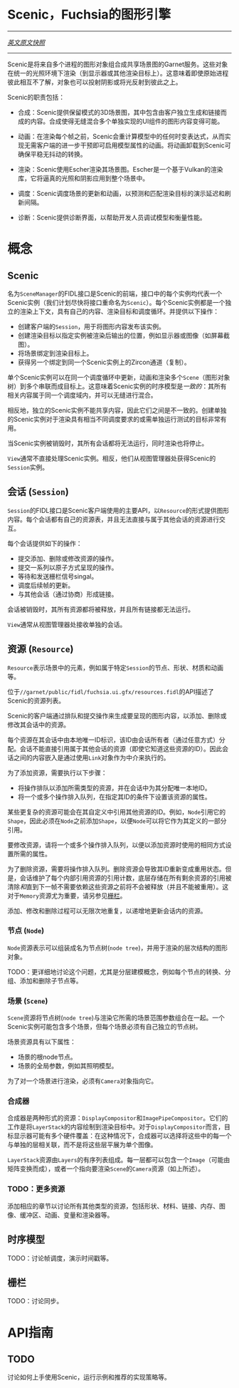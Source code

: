 <!-- # Scenic, the Fuchsia graphics engine -->
# Scenic，Fuchsia的图形引擎
---

[*英文原文快照*](https://github.com/fuchsia-mirror/garnet/blob/ae95d58984f6fc99df2f79dbe79c6c5406c0cf04/docs/ui_scenic.md)

---
<!-- 
Scenic is a Garnet service that composes graphical objects from multiple
processes into a shared scene graph.  These objects are rendered within a
unified lighting environment (to a display or other render target); this
means that the objects can cast shadows or reflect light onto each other,
even if the originating processes have no knowledge of each other. -->
Scenic是将来自多个进程的图形对象组合成共享场景图的Garnet服务。这些对象在统一的光照环境下渲染（到显示器或其他渲染目标上）。这意味着即使原始进程彼此相互不了解，对象也可以投射阴影或将光反射到彼此之上。

<!-- Scenic's responsibilities are: -->
Scenic的职责包括：
<!-- - Composition: Scenic provides a retained-mode 3D scene graph that contains
  content that is independently generated and linked together by its
  clients.  Composition makes it possible to seamlessly intermix
  the graphical content of separately implemented UI components. -->

- 合成：Scenic提供保留模式的3D场景图，其中包含由客户独立生成和链接而成的内容。合成使得无缝混合多个单独实现的UI组件的图形内容变得可能。

<!-- - Animation: Scenic re-evaluates any time-varying expressions within models
  prior to rendering each frame, thereby enabling animation of model
  properties without further intervention from clients.  Offloading
  animations to Scenic ensures smooth jank-free transitions. -->

- 动画：在渲染每个帧之前，Scenic会重计算模型中的任何时变表达式，从而实现无需客户端的进一步干预即可启用模型属性的动画。将动画卸载到Scenic可确保平稳无抖动的转换。
  
<!-- - Rendering: Scenic renders its scene graph using Escher, a rendering
  library built on Vulkan, which applies realistic lighting and shadows to
  the entire scene. -->

- 渲染：Scenic使用Escher渲染其场景图。Escher是一个基于Vulkan的渲染库，它将逼真的光照和阴影应用到整个场景中。

<!-- - Scheduling: Scenic schedules scene updates and animations to anticipate
  and match the rendering target's presentation latency and refresh interval. -->

- 调度：Scenic调度场景的更新和动画，以预测和匹配渲染目标的演示延迟和刷新间隔。

<!-- - Diagnostics: Scenic provides a diagnostic interface to help developers
  debug their models and measure performance. -->

- 诊断：Scenic提供诊断界面，以帮助开发人员调试模型和衡量性能。

<!-- # Concepts -->
# 概念

## Scenic

<!-- The `SceneManager` FIDL interface is Scenic's front door.  Each instance
of the interface represents a Scenic instance (we plan to rename the
interface to `Scenic` soon). Each Scenic instance is an isolated rendering
context with its own content, render targets, and scheduling loop. -->
<!-- The following operations are provided: -->

名为`SceneManager`的FIDL接口是Scenic的前端，接口中的每个实例均代表一个Scenic实例（我们计划尽快将接口重命名为`Scenic`）。每个Scenic实例都是一个独立的渲染上下文，具有自己的内容、渲染目标和调度循环。并提供以下操作：
<!-- - Create client `Sessions` to publish graphical content to this instance.
- Create rendering targets to specify where the output of the instance
  should be rendered, such as to a display or to an image (e.g. screen
  shots).
- Bind scenes to rendering targets.
- Obtain another Zircon channel which is bound to the same Scenic
  instance.  (Duplicate) -->
- 创建客户端的`Session`，用于将图形内容发布该实例。
- 创建渲染目标以指定实例被渲染后输出的位置，例如显示器或图像（如屏幕截图）。
- 将场景绑定到渲染目标上。
- 获得另一个绑定到同一个Scenic实例上的Zircon通道（复制）。

<!-- A single Scenic instance can update, animate, and render multiple
`Scenes` (trees of graphical objects) to multiple targets in tandem on the same
scheduling loop.  This means that the timing model for a Scenic instance
is _coherent_: all of its associated content belongs to the same scheduling
domain and can be seamlessly intermixed. -->
单个Scenic实例可以在同一个调度循环中更新，动画和渲染多个`Scene`（图形对象树）到多个串联而成目标上。这意味着Scenic实例的时序模型是*一致的*：其所有相关内容属于同一个调度域内，并可以无缝进行混合。

<!-- Conversely, independent Scenic instances cannot share content and are
therefore not coherent amongst themselves.  Creating separate Scenic
instances can be useful for rendering to targets which have very different
scheduling requirements or for running tests in isolation. -->
相反地，独立的Scenic实例不能共享内容，因此它们之间是不一致的。创建单独的Scenic实例对于渲染具有相当不同调度要求的或需单独运行测试的目标非常有用。

<!-- When a Scenic instance is destroyed, all of its sessions become
inoperable and its rendering ceases. -->
当Scenic实例被销毁时，其所有会话都将无法运行，同时渲染也将停止。

<!-- `Views` typically do not deal with the Scenic instance directly; instead
they receive a Scenic `Session` from the view manager. -->
`View`通常不直接处理Scenic实例。相反，他们从视图管理器处获得Scenic的`Session`实例。

<!-- ## Sessions -->
## 会话 (`Session`)

<!-- The `Session` FIDL interface is the primary API used by clients of Scenic to
contribute graphical content in the form of `Resources`.  Each session has
its own resource table and is unable to directly interact with resources
belonging to other sessions. -->
`Session`的FIDL接口是Scenic客户端使用的主要API，以`Resource`的形式提供图形内容。每个会话都有自己的资源表，并且无法直接与属于其他会话的资源进行交互。

<!-- Each session provides the following operations: -->
每个会话提供如下的操作：

<!-- - Submit operations to add, remove, or modify resources.
- Commit a sequence of operations to be presented atomically.
- Awaiting and signaling fences.
- Schedule subsequent frame updates.
- Form links with other sessions (by mutual agreement). -->
- 提交添加、删除或修改资源的操作。
- 提交一系列以原子方式呈现的操作。
- 等待和发送栅栏信号singal。
- 调度后续帧的更新。
- 与其他会话（通过协商）形成链接。

<!-- When a session is destroyed, all of its resources are released and all of
its links become inoperable. -->
会话被销毁时，其所有资源都将被释放，并且所有链接都无法运行。

<!-- `Views` typically receive separate sessions from the view manager. -->
`View`通常从视图管理器处接收单独的会话。

<!-- ## Resources -->
## 资源 (`Resource`)

<!-- `Resources` represent scene elements such as nodes, shapes, materials, and
animations which belong to particular `Sessions`. -->
`Resource`表示场景中的元素，例如属于特定`Session`的节点、形状、材质和动画等。

<!-- 
The list of Scenic resources is described by the API:
//garnet/public/fidl/fuchsia.ui.gfx/resources.fidl -->
位于`//garnet/public/fidl/fuchsia.ui.gfx/resources.fidl`的API描述了Scenic的资源列表。

<!-- Clients of Scenic generate graphical content to be rendered by queuing and
submitting operations to add, remove, or modify resources within their
session. -->
Scenic的客户端通过排队和提交操作来生成要呈现的图形内容，以添加、删除或修改其会话中的资源。
<!-- 
Each resource is identified within its session by a locally unique id which
is assigned by the owner of the session (by arbitrary means).  Sessions
cannot directly refer to resources which belong to other sessions (even if
they happen to know their id) therefore content embedding between sessions
is performed using `Link` objects as intermediaries. -->
每个资源在其会话中由本地唯一ID标识，该ID由会话所有者（通过任意方式）分配。会话不能直接引用属于其他会话的资源（即使它知道这些资源的ID）。因此会话之间的内容嵌入是通过使用`Link`对象作为中介来执行的。

<!-- To add a resource, perform the following steps: -->
为了添加资源，需要执行以下步骤：

<!-- - Enqueue an operation to add a resource of the desired type and assign it a
  locally unique id within the session.
- Enqueue one or more operations to set that resource's properties given its
  id. -->
- 将操作排队以添加所需类型的资源，并在会话中为其分配唯一本地ID。
- 将一个或多个操作排入队列，在指定其ID的条件下设置该资源的属性。
  
<!-- Certain more complex resources may reference the ids of other resources
within their own definition.  For instance, a `Node` references its `Shape`
thus the `Shape` must be added before the `Node` so that the node may
reference it as part of its definition. -->
某些更复杂的资源可能会在其自定义中引用其他资源的ID。例如，`Node`引用它的`Shape`，因此必须在`Node`之前添加`Shape`，以便`Node`可以将它作为其定义的一部分引用。

<!-- To modify a resource, enqueue one or more operations to set the desired
properties in the same manner used when the resource was added. -->
要修改资源，请将一个或多个操作排入队列，以便以添加资源时使用的相同方式设置所需的属性。

<!-- The remove a resource, enqueue an operation to remove the resource. -->

<!-- Removing a resource causes its id to become available for reuse.  However,
the session maintains a reference count for each resource which is
internally referenced.  The underlying storage will not be released (and
cannot be reused) until all remaining references to the resource have been
cleared *and* until the next frame which does not require the resource has
been presented.  This is especially important for `Memory` resources.
See also [Fences](#fences). -->
为了删除资源，需要将操作排入队列。删除资源会导致其ID重新变成重用状态。但是，会话维护了每个内部引用资源的引用计数，底层存储在所有剩余资源的引用被清除*和*直到下一帧不需要依赖这些资源之前将不会被释放（并且不能被重用）。这对于`Memory`资源尤为重要，请另参见[栅栏](#栅栏)。


<!-- This process of addition, modification, and removal may be repeated
indefinitely to incrementally update resources within a session. -->
添加、修改和删除过程可以无限次地重复，以递增地更新会话内的资源。

<!-- ### Nodes -->
### 节点 (`Node`)

<!-- A `Node` resource represents a graphical object which can be assembled into
a hierarchy called a `node tree` for rendering.

TODO: Discuss this in more detail, especially hierarchical modeling concepts
such as per-node transforms, groups, adding and removing children, etc. -->
`Node`资源表示可以组装成名为节点树(`node tree`)，并用于渲染的层次结构的图形对象。

TODO：更详细地讨论这个问题，尤其是分层建模概念，例如每个节点的转换、分组、添加和删除子节点等。

<!-- ### Scenes -->
### 场景 (`Scene`)

<!-- A `Scene` resource combines a tree of nodes with the scene-wide parameters
needed to render it.  A Scenic instance may contain multiple scenes but
each scene must have its own independent tree of nodes. -->
`Scene`资源将节点树(`node tree`)与渲染它所需的场景范围参数组合在一起。一个Scenic实例可能包含多个场景，但每个场景必须有自己独立的节点树。

<!-- A scene resource has the following properties: -->
场景资源具有以下属性：
<!-- - The scene's root node.
- The scene's global parameters such as its lighting model. -->
- 场景的根node节点。
- 场景的全局参数，例如其照明模型。

<!-- In order to render a scene, a `Camera` must be pointed at it. -->
为了对一个场景进行渲染，必须有`Camera`对象指向它。

<!-- ### Compositors -->
### 合成器

<!-- Compositors are resources that come in two flavors: `DisplayCompositor` and
`ImagePipeCompositor`; their job is to draw the content of a `LayerStack`
into their render target.  For `DisplayCompositor`, the target display may
have multiple hardware overlays; in this case the compositor may choose
associate each of these with a separate layer, rather than flattening the
layers into a single image. -->
合成器是两种形式的资源：`DisplayCompositor`和`ImagePipeCompositor`。它们的工作是将`LayerStack`的内容绘制到渲染目标中。对于`DisplayCompositor`而言，目标显示器可能有多个硬件覆盖：在这种情况下，合成器可以选择将这些中的每一个与单独的层相关联，而不是将这些层平展为单个图像。

<!-- A `LayerStack` resource consists of an ordered list of `Layers`.  Each layer
can contain either an `Image` (perhaps transformed by a matrix), or a
`Camera` that points at a `Scene` to be rendered (as described above). -->
`LayerStack`资源由`Layers`的有序列表组成。每一层都可以包含一个`Image`（可能由矩阵变换而成），或者一个指向要渲染`Scene`的`Camera`资源（如上所述）。

<!-- ### TODO: More Resources -->
### TODO：更多资源

<!-- Add sections to discuss all other kinds of resources: shapes, materials,
links, memory, images, buffers, animations, variables, renderers etc. -->
添加相应的章节以讨论所有其他类型的资源，包括形状、材料、链接、内存、图像、缓冲区、动画、变量和渲染器等。

<!-- ## Timing Model -->
## 时序模型

<!-- TODO: Talk about scheduling frames, presentation timestamps, etc. -->
TODO：讨论帧调度，演示时间戳等。

<!-- ## Fences -->
## 栅栏
<!-- TODO: Talk about synchronization. -->
TODO：讨论同步。

<!-- # API Guide -->
# API指南

## TODO

<!-- Talk about how to get started using Scenic, running examples,
recommended implementation strategies, etc. -->
讨论如何上手使用Scenic，运行示例和推荐的实现策略等。
